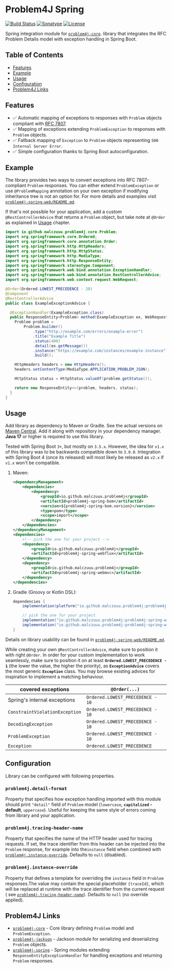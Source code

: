 # Problem4J Spring

[![Build Status](https://github.com/malczuuu/problem4j-spring/actions/workflows/gradle-build.yml/badge.svg)](https://github.com/malczuuu/problem4j-spring/actions/workflows/gradle-build.yml)
[![Sonatype](https://img.shields.io/maven-central/v/io.github.malczuuu.problem4j/problem4j-spring-bom)](https://central.sonatype.com/artifact/io.github.malczuuu.problem4j/problem4j-spring-bom)
[![License](https://img.shields.io/github/license/malczuuu/problem4j-spring)](https://github.com/malczuuu/problem4j-spring/blob/main/LICENSE)

Spring integration module for [`problem4j-core`][problem4j-core]. library that integrates the RFC Problem Details model
with exception handling in Spring Boot.

## Table of Contents

- [Features](#features)
- [Example](#example)
- [Usage](#usage)
- [Configuration](#configuration)
- [Problem4J Links](#problem4j-links)

## Features

- ✅ Automatic mapping of exceptions to responses with `Problem` objects compliant with [RFC 7807][rfc7807].
- ✅ Mapping of exceptions extending `ProblemException` to responses with `Problem` objects.
- ✅ Fallback mapping of `Exception` to `Problem` objects representing `500 Internal Server Error`.
- ✅ Simple configuration thanks to Spring Boot autoconfiguration.

## Example

The library provides two ways to convert exceptions into RFC 7807-compliant `Problem` responses. You can either extend
`ProblemException` or use `@ProblemMapping` annotation on your own exception if modifying inheritance tree is not an
option for. For more details and examples visit [`problem4j-spring-web/README.md`][problem4j-spring-web-readme].

If that's not possible for your application, add a custom `@RestControllerAdvice` that returns a `Problem` object, but
take note at `@Order` as explained in [Usage](#usage) chapter.

```java
import io.github.malczuuu.problem4j.core.Problem;
import org.springframework.core.Ordered;
import org.springframework.core.annotation.Order;
import org.springframework.http.HttpHeaders;
import org.springframework.http.HttpStatus;
import org.springframework.http.MediaType;
import org.springframework.http.ResponseEntity;
import org.springframework.stereotype.Component;
import org.springframework.web.bind.annotation.ExceptionHandler;
import org.springframework.web.bind.annotation.RestControllerAdvice;
import org.springframework.web.context.request.WebRequest;

@Order(Ordered.LOWEST_PRECEDENCE - 20)
@Component
@RestControllerAdvice
public class ExampleExceptionAdvice {

  @ExceptionHandler(ExampleException.class)
  public ResponseEntity<Problem> method(ExampleException ex, WebRequest request) {
    Problem problem =
        Problem.builder()
            .type("http://example.com/errors/example-error")
            .title("Example Title")
            .status(400)
            .detail(ex.getMessage())
            .instance("https://example.com/instances/example-instance")
            .build();

    HttpHeaders headers = new HttpHeaders();
    headers.setContentType(MediaType.APPLICATION_PROBLEM_JSON);

    HttpStatus status = HttpStatus.valueOf(problem.getStatus());

    return new ResponseEntity<>(problem, headers, status);
  }
}
```

## Usage

Add library as dependency to Maven or Gradle. See the actual versions on [Maven Central][maven-central]. Add it along
with repository in your dependency manager. **Java 17** or higher is required to use this library.

Tested with Spring Boot `3+`, but mostly on `3.5.x`. However, the idea for `v1.x` of this library was to be backwards
compatible down to `3.0.0`. Integration with Spring Boot 4 (once its released) will most likely be released as `v2.x` if
`v1.x` won't be compatible.

1. Maven:
   ```xml
   <dependencyManagement>
       <dependencies>
           <dependency>
               <groupId>io.github.malczuuu.problem4j</groupId>
               <artifactId>problem4j-spring-bom</artifactId>
               <version>${problem4j-spring-bom.version}</version>
               <type>pom</type>      
               <scope>import</scope> 
           </dependency>
       </dependencies>
   </dependencyManagement>
   <dependencies>
       <!-- pick the one for your project -->
       <dependency>
           <groupId>io.github.malczuuu.problem4j</groupId>
           <artifactId>problem4j-spring-webflux</artifactId>
       </dependency>
       <dependency>
           <groupId>io.github.malczuuu.problem4j</groupId>
           <artifactId>problem4j-spring-webmvc</artifactId>
       </dependency>
   </dependencies>
   ```
2. Gradle (Groovy or Kotlin DSL):
   ```groovy
   dependencies {
       implementation(platform("io.github.malczuuu.problem4j:problem4j-spring-bom:${problem4j-spring-bom.version}"))
   
       // pick the one for your project
       implementation("io.github.malczuuu.problem4j:problem4j-spring-webflux")
       implementation("io.github.malczuuu.problem4j:problem4j-spring-webmvc")
   }
   ```

Details on library usability can be found in [`problem4j-spring-web/README.md`][problem4j-spring-web-readme].

While creating your own `@RestControllerAdvice`, make sure to position it with right `@Order`. In order for your custom
implementation to work seamlessly, make sure to position it on at least **`Ordered.LOWEST_PRECEDENCE - 1`** (the lower
the value, the higher the priority), as **`ExceptionAdvice`** covers the most generic **`Exception`** class. You may
browse existing advices for inspiration to implement a matching behaviour.

| <center>covered exceptions</center> | <center>`@Order(...)`</center>   |
|-------------------------------------|----------------------------------|
| Spring's internal exceptions        | `Ordered.LOWEST_PRECEDENCE - 10` |
| `ConstraintViolationException`      | `Ordered.LOWEST_PRECEDENCE - 10` |
| `DecodingException`                 | `Ordered.LOWEST_PRECEDENCE - 10` |
| `ProblemException`                  | `Ordered.LOWEST_PRECEDENCE - 10` |
| `Exception`                         | `Ordered.LOWEST_PRECEDENCE`      |

## Configuration

Library can be configured with following properties.

### `problem4j.detail-format`

Property that specifies how exception handling imported with this module should print `"detail"` field of `Problem`
model (`lowercase`, **`capitalized` - default**, `uppercase`). Useful for keeping the same style of errors coming from
library and your application.

### `problem4j.tracing-header-name`

Property that specifies the name of the HTTP header used for tracing requests. If set, the trace identifier from this
header can be injected into the `Problem` response, for example into the`instance` field when combined with
[`problem4j.instance-override`](#problem4jinstance-override). Defaults to `null` (disabled).

### `problem4j.instance-override`

Property that defines a template for overriding the `instance` field in `Problem` responses.The value may contain the
special placeholder `{traceId}`, which will be replaced at runtime with the trace identifier from the current request (
see [`problem4j.tracing-header-name`](#problem4jtracing-header-name)). Defaults to `null` (no override applied).

## Problem4J Links

- [`problem4j-core`][problem4j-core] - Core library defining `Problem` model and `ProblemException`.
- [`problem4j-jackson`][problem4j-jackson] - Jackson module for serializing and deserializing `Problem` objects.
- [`problem4j-spring`][problem4j-spring] - Spring modules extending `ResponseEntityExceptionHandler` for handling
  exceptions and returning `Problem` responses.

[maven-central]: https://central.sonatype.com/artifact/io.github.malczuuu.problem4j/problem4j-spring-bom

[problem4j-core]: https://github.com/malczuuu/problem4j-core

[problem4j-spring]: https://github.com/malczuuu/problem4j-spring

[problem4j-spring-web-readme]: problem4j-spring-web/README.md

[problem4j-jackson]: https://github.com/malczuuu/problem4j-jackson

[rfc7807]: https://datatracker.ietf.org/doc/html/rfc7807
